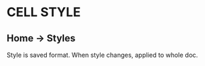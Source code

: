 # CELL STYLE

## Home &rarr; Styles

Style is saved format. When style changes, applied to whole doc.
